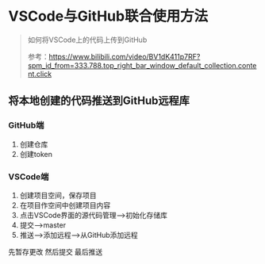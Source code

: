 # VSCode与GitHub联合使用方法
>如何将VSCode上的代码上传到GitHub
>
>参考：https://www.bilibili.com/video/BV1dK411p7RF?spm_id_from=333.788.top_right_bar_window_default_collection.content.click
## 将本地创建的代码推送到GitHub远程库
### GitHub端
1. 创建仓库
2. 创建token

### VSCode端
1. 创建项目空间，保存项目
2. 在项目作空间中创建项目内容
3. 点击VSCode界面的源代码管理——>初始化存储库
4. 提交——>master
5. 推送——>添加远程——>从GitHub添加远程  


先暂存更改
然后提交
最后推送


